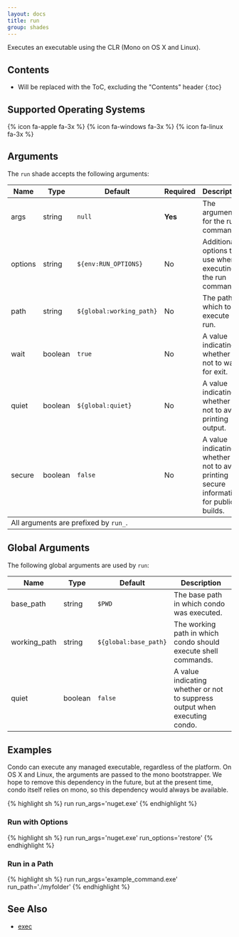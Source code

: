 ```yaml
---
layout: docs
title: run
group: shades
---
```


Executes an executable using the CLR (Mono on OS X and Linux).

## Contents

* Will be replaced with the ToC, excluding the "Contents" header
{:toc}

## Supported Operating Systems

{% icon fa-apple fa-3x %} {% icon fa-windows fa-3x %} {% icon fa-linux fa-3x %}

## Arguments

The `run` shade accepts the following arguments:

<div class="table-responsive">
    <table class="table table-bordered table-striped">
    <thead>
        <tr>
            <th style="width:100px;">Name</th>
            <th style="width:50px;">Type</th>
            <th style="width:50px;">Default</th>
            <th style="width:25px;">Required</th>
            <th>Description</th>
        </tr>
    </thead>
    <tbody>
        <tr>
            <td>args</td>
            <td>string</td>
            <td><code>null</code></td>
            <td><strong>Yes</strong></td>
            <td>The arguments for the run command.</td>
        </tr>
        <tr>
            <td>options</td>
            <td>string</td>
            <td><code>${env:RUN_OPTIONS}</code></td>
            <td>No</td>
            <td>Additional options to use when executing the run command.</td>
        </tr>
        <tr>
            <td>path</td>
            <td>string</td>
            <td><code>${global:working_path}</code></td>
            <td>No</td>
            <td>The path in which to execute run.</td>
        </tr>
        <tr>
            <td>wait</td>
            <td>boolean</td>
            <td><code>true</code></td>
            <td>No</td>
            <td>A value indicating whether or not to wait for exit.</td>
        </tr>
        <tr>
            <td>quiet</td>
            <td>boolean</td>
            <td><code>${global:quiet}</code></td>
            <td>No</td>
            <td>A value indicating whether or not to avoid printing output.</td>
        </tr>
        <tr>
            <td>secure</td>
            <td>boolean</td>
            <td><code>false</code></td>
            <td>No</td>
            <td>A value indicating whether or not to avoid printing secure information for public builds.</td>
        </tr>
    </tbody>
    <tfooter>
        <tr>
            <td colspan="5">All arguments are prefixed by <code>run_</code>.</td>
        </tr>
    </tfooter>
    </table>
    </table>
</div>

## Global Arguments

The following global arguments are used by `run`:

<div class="table-responsive">
    <table class="table table-bordered table-striped">
    <thead>
        <tr>
            <th style="width:100px;">Name</th>
            <th style="width:50px;">Type</th>
            <th style="width:50px;">Default</th>
            <th>Description</th>
        </tr>
    </thead>
    <tbody>
        <tr>
            <td>base_path</td>
            <td>string</td>
            <td><code>$PWD</code></td>
            <td>The base path in which condo was executed.</td>
        </tr>
        <tr>
            <td>working_path</td>
            <td>string</td>
            <td><code>${global:base_path}</code></td>
            <td>The working path in which condo should execute shell commands.</td>
        </tr>
        <tr>
            <td>quiet</td>
            <td>boolean</td>
            <td><code>false</code></td>
            <td>A value indicating whether or not to suppress output when executing condo.</td>
        </tr>
    </tbody>
    </table>
</div>

## Examples

Condo can execute any managed executable, regardless of the platform. On OS X and Linux, the arguments are
passed to the mono bootstrapper. We hope to remove this dependency in the future, but at the present time,
condo itself relies on mono, so this dependency would always be available.

{% highlight sh %}
run run_args='nuget.exe'
{% endhighlight %}

### Run with Options

{% highlight sh %}
run run_args='nuget.exe' run_options='restore'
{% endhighlight %}

### Run in a Path

{% highlight sh %}
run run_args='example_command.exe' run_path='./myfolder'
{% endhighlight %}

## See Also

* [exec](/shades/exec)